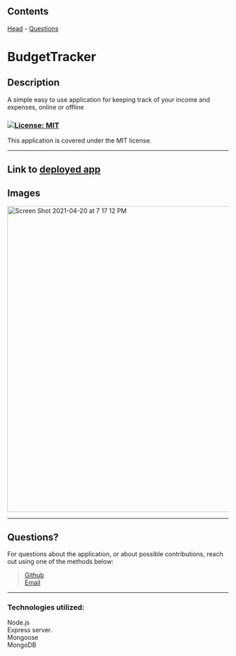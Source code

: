   Contents
---
 [Head](#head)  - [Questions](#questions)

  

# BudgetTracker


  ## Description

A simple easy to use application for keeping track of your income and expenses, online or offline


  ### <a id='license'></a>[![License: MIT](https://img.shields.io/badge/License-MIT-blue.svg)](https://opensource.org/licenses/MIT)
This application is covered under the MIT license.

  ---

## Link to [deployed app](https://offline-budget-tracker-kpb.herokuapp.com/)

 ## Images
 
  <img width="697" alt="Screen Shot 2021-04-20 at 7 17 12 PM" src="https://user-images.githubusercontent.com/65474893/115479046-2db45680-a20d-11eb-9e4f-5d79a59e8c25.png">


  ---
## <a id='questions'></a> Questions?

For questions about the application, or about possible contributions, reach out using one of the methods below:   

> [Github](https://github.com/Keaton-Brewster)  
[Email](mailto:keatonbrewsterdev@gmail.com)

  ---
### Technologies utilized:
Node.js   
Express server.   
Mongoose    
MongoDB   
